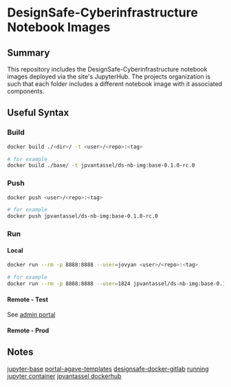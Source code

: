 # DesignSafe-Cyberinfrastructure Notebook Images

## Summary

This repository includes the DesignSafe-Cyberinfrastructure notebook images deployed via the site's JupyterHub.
The projects organization is such that each folder includes a different notebook image with it associated components.

## Useful Syntax

### Build

```bash
docker build ./<dir>/ -t <user>/<repo>:<tag>

# for example
docker build ./base/ -t jpvantassel/ds-nb-img:base-0.1.0-rc.0
```

### Push

```bash
docker push <user>/<repo>:<tag>

# for example
docker push jpvantassel/ds-nb-img:base-0.1.0-rc.0
```

### Run

#### Local

```bash
docker run --rm -p 8888:8888 --user=jovyan <user>/<repo>:<tag>

# for example
docker run --rm -p 8888:8888 --user=1824 jpvantassel/ds-nb-img:base-0.1.0-rc.0 
``` 

#### Remote - Test

See [admin portal](https://designsafe-dev-admin.io.jupyter.tacc.cloud/)

#### Remote - Prod

## Notes

[jupyter-base](https://github.com/jupyter/docker-stacks/blob/master/base-notebook/Dockerfile)
[portal-agave-templates](https://bitbucket.org/taccaci/portal-agave-templates/src/master/)
[designsafe-docker-gitlab](https://gitlab.tacc.utexas.edu/cic/jupyter/-/blob/master/notebooks/tenants/designsafe/Dockerfile)
[running jupyter container](https://jupyter-docker-stacks.readthedocs.io/en/latest/using/running.html#using-jupyterhub)
[jpvantassel dockerhub](https://hub.docker.com/repository/docker/jpvantassel/)